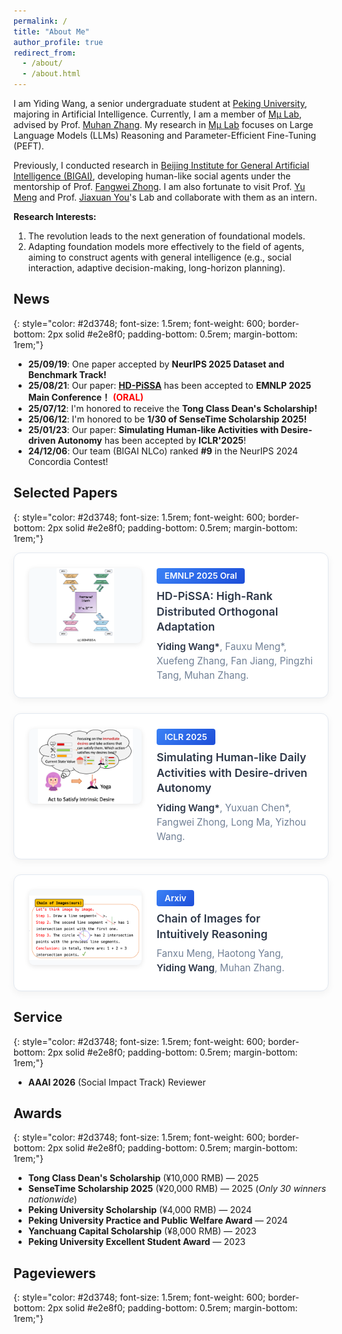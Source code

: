 ```yaml
---
permalink: /
title: "About Me"
author_profile: true
redirect_from: 
  - /about/
  - /about.html
---
```


I am Yiding Wang, a senior undergraduate student at [Peking University](https://www.pku.edu.cn/), majoring in Artificial Intelligence. Currently, I am a member of [Mμ Lab](http://mulabpku.com/), advised by Prof. [Muhan Zhang](https://muhanzhang.github.io). My research in [Mμ Lab](http://mulabpku.com/) focuses on Large Language Models (LLMs) Reasoning and Parameter-Efficient Fine-Tuning (PEFT). 

Previously, I conducted research in [Beijing Institute for General Artificial Intelligence (BIGAI)](https://eng.bigai.ai/), developing human-like social agents under the mentorship of Prof. [Fangwei Zhong](https://fangweizhong.xyz/). I am also fortunate to visit Prof. [Yu Meng](https://yumeng5.github.io/) and Prof. [Jiaxuan You](https://cs.stanford.edu/~jiaxuan/)'s Lab and collaborate with them as an intern.

**Research Interests:**

1. The revolution leads to the next generation of foundational models.
2. Adapting foundation models more effectively to the field of agents, aiming to construct agents with general intelligence (e.g., social interaction, adaptive decision-making, long-horizon planning).



## News
{: style="color: #2d3748; font-size: 1.5rem; font-weight: 600; border-bottom: 2px solid #e2e8f0; padding-bottom: 0.5rem; margin-bottom: 1rem;"}

- **25/09/19**: One paper accepted by **NeurIPS 2025 Dataset and Benchmark Track!**
- **25/08/21**: Our paper: **[HD-PiSSA](https://arxiv.org/abs/2505.18777)** has been accepted to **EMNLP 2025 Main Conference！** <span style="color: red; font-weight: bold;">(ORAL)  
- **25/07/12**: I'm honored to receive the **Tong Class Dean's Scholarship!**
- **25/06/12**: I'm honored to be **1/30 of SenseTime Scholarship 2025!**
- **25/01/23**: Our paper: **Simulating Human-like Activities with Desire-driven Autonomy** has been accepted by **ICLR'2025**!
- **24/12/06**: Our team (BIGAI NLCo) ranked **#9** in the NeurIPS 2024 Concordia Contest!

## Selected Papers
{: style="color: #2d3748; font-size: 1.5rem; font-weight: 600; border-bottom: 2px solid #e2e8f0; padding-bottom: 0.5rem; margin-bottom: 1rem;"}


<div style="display: flex; align-items: flex-start; background: #ffffff; border: 1px solid #e2e8f0; border-radius: 12px; padding: 1.5rem; margin-bottom: 1.5rem; box-shadow: 0 4px 12px rgba(0, 0, 0, 0.05); flex-direction: row;">
  <img src="images/HD-PiSSA" alt="HD-PiSSA" style="width: 180px; height: 120px; object-fit: contain; border-radius: 8px; margin-right: 1.5rem; box-shadow: 0 2px 8px rgba(0, 0, 0, 0.1); flex-shrink: 0; background: #f8fafc;" />
  <div style="flex: 1; min-width: 0;">
    <span style="display: inline-block; background: linear-gradient(135deg, #3b82f6 0%, #1d4ed8 100%); color: white; padding: 0.3rem 0.8rem; border-radius: 4px; font-size: 0.85rem; font-weight: 600; margin-bottom: 0.5rem;">EMNLP 2025 Oral</span>
    <br>
    <a href="https://arxiv.org/abs/2505.18777" style="font-size: 1.1rem; font-weight: 600; color: #2d3748; text-decoration: none; line-height: 1.4; display: block; margin-bottom: 0.5rem;">HD-PiSSA: High-Rank Distributed Orthogonal Adaptation</a>
    <div style="color: #718096; font-size: 0.95rem; line-height: 1.5;">
      <strong style="color: #2d3748; font-weight: 600;">Yiding Wang*</strong>, Fauxu Meng*, Xuefeng Zhang, Fan Jiang, Pingzhi Tang, Muhan Zhang.
    </div>
  </div>
</div>

<div style="display: flex; align-items: flex-start; background: #ffffff; border: 1px solid #e2e8f0; border-radius: 12px; padding: 1.5rem; margin-bottom: 1.5rem; box-shadow: 0 4px 12px rgba(0, 0, 0, 0.05); flex-direction: row;">
  <img src="images/D2A" alt="D2A" style="width: 180px; height: 120px; object-fit: contain; border-radius: 8px; margin-right: 1.5rem; box-shadow: 0 2px 8px rgba(0, 0, 0, 0.1); flex-shrink: 0; background: #f8fafc;" />
  <div style="flex: 1; min-width: 0;">
    <span style="display: inline-block; background: linear-gradient(135deg, #3b82f6 0%, #1d4ed8 100%); color: white; padding: 0.3rem 0.8rem; border-radius: 4px; font-size: 0.85rem; font-weight: 600; margin-bottom: 0.5rem;">ICLR 2025</span>
    <br>
    <a href="https://arxiv.org/abs/2412.06435" style="font-size: 1.1rem; font-weight: 600; color: #2d3748; text-decoration: none; line-height: 1.4; display: block; margin-bottom: 0.5rem;">Simulating Human-like Daily Activities with Desire-driven Autonomy</a>
    <div style="color: #718096; font-size: 0.95rem; line-height: 1.5;">
      <strong style="color: #2d3748; font-weight: 600;">Yiding Wang*</strong>, Yuxuan Chen*, Fangwei Zhong, Long Ma, Yizhou Wang.
    </div>
  </div>
</div>

<div style="display: flex; align-items: flex-start; background: #ffffff; border: 1px solid #e2e8f0; border-radius: 12px; padding: 1.5rem; margin-bottom: 1.5rem; box-shadow: 0 4px 12px rgba(0, 0, 0, 0.05); flex-direction: row;">
  <img src="images/CoI" alt="CoI" style="width: 180px; height: 120px; object-fit: contain; border-radius: 8px; margin-right: 1.5rem; box-shadow: 0 2px 8px rgba(0, 0, 0, 0.1); flex-shrink: 0; background: #f8fafc;" />
  <div style="flex: 1; min-width: 0;">
    <span style="display: inline-block; background: linear-gradient(135deg, #3b82f6 0%, #1d4ed8 100%); color: white; padding: 0.3rem 0.8rem; border-radius: 4px; font-size: 0.85rem; font-weight: 600; margin-bottom: 0.5rem;">Arxiv</span>
    <br>
    <a href="https://arxiv.org/abs/2311.09241" style="font-size: 1.1rem; font-weight: 600; color: #2d3748; text-decoration: none; line-height: 1.4; display: block; margin-bottom: 0.5rem;">Chain of Images for Intuitively Reasoning</a>
    <div style="color: #718096; font-size: 0.95rem; line-height: 1.5;">
      Fanxu Meng, Haotong Yang, <strong style="color: #2d3748; font-weight: 600;">Yiding Wang</strong>, Muhan Zhang.
    </div>
  </div>
</div>

<style>
@media (max-width: 768px) {
  div[style*="display: flex"] {
    flex-direction: column !important;
    text-align: center;
  }
  
  div[style*="display: flex"] img {
    width: 100% !important;
    max-width: 300px !important;
    height: 200px !important;
    margin-right: 0 !important;
    margin-bottom: 1rem !important;
    object-fit: contain !important;
    background: #f8fafc !important;
  }
}
</style>

## Service
{: style="color: #2d3748; font-size: 1.5rem; font-weight: 600; border-bottom: 2px solid #e2e8f0; padding-bottom: 0.5rem; margin-bottom: 1rem;"}

- **AAAI 2026** (Social Impact Track) Reviewer

## Awards
{: style="color: #2d3748; font-size: 1.5rem; font-weight: 600; border-bottom: 2px solid #e2e8f0; padding-bottom: 0.5rem; margin-bottom: 1rem;"}

- **Tong Class Dean's Scholarship** (¥10,000 RMB) — 2025
- **SenseTime Scholarship 2025** (¥20,000 RMB) — 2025 (*Only 30 winners nationwide*)
- **Peking University Scholarship** (¥4,000 RMB) — 2024
- **Peking University Practice and Public Welfare Award** — 2024
- **Yanchuang Capital Scholarship** (¥8,000 RMB) — 2023
- **Peking University Excellent Student Award** — 2023  

## Pageviewers
{: style="color: #2d3748; font-size: 1.5rem; font-weight: 600; border-bottom: 2px solid #e2e8f0; padding-bottom: 0.5rem; margin-bottom: 1rem;"}

<script type='text/javascript' id='clustrmaps' src='//cdn.clustrmaps.com/map_v2.js?cl=ffffff&w=a&t=n&d=S3JmU8wqe9acM-xW-8iu3oxHh3lnUsFDYmt_GLx3rFU&co=2d98ad&cmo=d8872d&cmn=fce780'></script>




